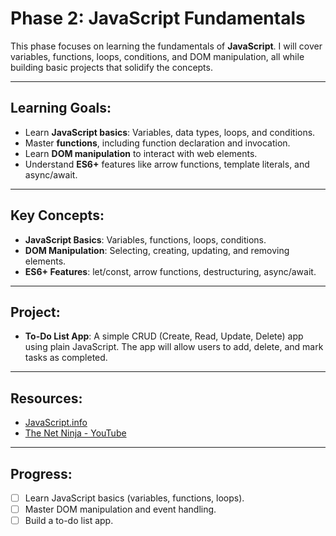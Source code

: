 # Phase 2: JavaScript Fundamentals

This phase focuses on learning the fundamentals of **JavaScript**. I will cover variables, functions, loops, conditions, and DOM manipulation, all while building basic projects that solidify the concepts.

---

## Learning Goals:
- Learn **JavaScript basics**: Variables, data types, loops, and conditions.
- Master **functions**, including function declaration and invocation.
- Learn **DOM manipulation** to interact with web elements.
- Understand **ES6+** features like arrow functions, template literals, and async/await.

---

## Key Concepts:
- **JavaScript Basics**: Variables, functions, loops, conditions.
- **DOM Manipulation**: Selecting, creating, updating, and removing elements.
- **ES6+ Features**: let/const, arrow functions, destructuring, async/await.

---

## Project:
- **To-Do List App**: A simple CRUD (Create, Read, Update, Delete) app using plain JavaScript. The app will allow users to add, delete, and mark tasks as completed.

---

## Resources:
- [JavaScript.info](https://javascript.info)
- [The Net Ninja - YouTube](https://www.youtube.com/c/TheNetNinja)

---

## Progress:
- [ ] Learn JavaScript basics (variables, functions, loops).
- [ ] Master DOM manipulation and event handling.
- [ ] Build a to-do list app.
